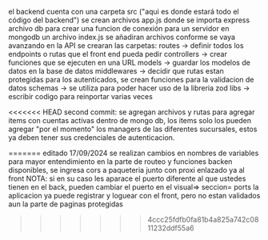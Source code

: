 el backend cuenta con una carpeta src ("aqui es donde estará todo el código del backend")
se crean archivos app.js donde se importa express
archivo db para crear una funcion de conexión para un servidor en mongodb
un archivo index.js
se añadiran archivos conforme se vaya avanzando en la API
se crearan las carpetas:
routes ->  definir todos los endpoints o rutas que el front end pueda pedir
controllers ->  crear funciones que se ejecuten en una URL
models -> guardar los modelos de datos en la base de datos
middlewares -> decidir que rutas estan protegidas para los autenticados, se crean funciones para la validacion de datos
schemas -> se utiliza para poder hacer uso de la libreria zod
libs -> escribir codigo para reinportar varias veces

<<<<<<< HEAD
second commit:
se agregan archivos y rutas para agregar items con cuentas activas dentro de mongo db, los items solo los pueden agregar "por el momento" los managers de las diferentes sucursales, estos ya deben tener sus credenciales de autenticacion.

=======
editado 17/09/2024
se realizan cambios en nombres de variables para mayor entendimiento en la parte de routeo y funciones backen disponibles, se ingresa 
cors a paqueteria junto con proxi enlazado ya al front
NOTA: si en su caso les aparace el puerto diferente al que ustedes tienen en el back, pueden cambiar el puerto en el visual=> seccion= ports
la aplicacion ya puede registrar y loguear con el front, pero no estan validados aun la parte de paginas protegidas
>>>>>>> 4ccc25fdfb0fa81b4a825a742c0811232ddf55a6
